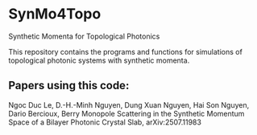 # SynMo4Topo
Synthetic Momenta for Topological Photonics

This repository contains the programs and functions for simulations of topological photonic systems with synthetic momenta.

## Papers using this code:
Ngoc Duc Le, D.-H.-Minh Nguyen, Dung Xuan Nguyen, Hai Son Nguyen, Dario Bercioux, Berry Monopole Scattering in the Synthetic Momentum Space of a Bilayer Photonic Crystal Slab, arXiv:2507.11983
